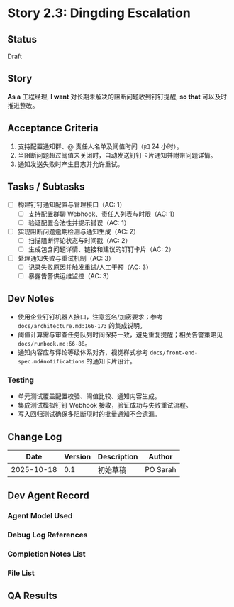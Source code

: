 # Story 2.3: Dingding Escalation

## Status
Draft

## Story
**As a** 工程经理,
**I want** 对长期未解决的阻断问题收到钉钉提醒,
**so that** 可以及时推进整改。

## Acceptance Criteria
1. 支持配置通知群、@ 责任人名单及阈值时间（如 24 小时）。
2. 当阻断问题超过阈值未关闭时，自动发送钉钉卡片通知并附带问题详情。
3. 通知发送失败时产生日志并允许重试。

## Tasks / Subtasks
- [ ] 构建钉钉通知配置与管理接口（AC: 1）
  - [ ] 支持配置群聊 Webhook、责任人列表与时限（AC: 1）
  - [ ] 验证配置合法性并提示错误（AC: 1）
- [ ] 实现阻断问题逾期检测与通知生成（AC: 2）
  - [ ] 扫描阻断评论状态与时间戳（AC: 2）
  - [ ] 生成包含问题详情、链接和建议的钉钉卡片（AC: 2）
- [ ] 处理通知失败与重试机制（AC: 3）
  - [ ] 记录失败原因并触发重试/人工干预（AC: 3）
  - [ ] 暴露告警供运维监控（AC: 3）

## Dev Notes
- 使用企业钉钉机器人接口，注意签名/加密要求；参考 `docs/architecture.md:166-173` 的集成说明。
- 阈值计算需与审查任务队列时间保持一致，避免重复提醒；相关告警策略见 `docs/runbook.md:66-88`。
- 通知内容应与评论等级体系对齐，视觉样式参考 `docs/front-end-spec.md#notifications` 的通知卡片设计。

### Testing
- 单元测试覆盖配置校验、阈值比较、通知内容生成。
- 集成测试模拟钉钉 Webhook 接收，验证成功与失败重试流程。
- 写入回归测试确保多阻断项时的批量通知不会遗漏。

## Change Log
| Date | Version | Description | Author |
| --- | --- | --- | --- |
| 2025-10-18 | 0.1 | 初始草稿 | PO Sarah |

## Dev Agent Record

### Agent Model Used

### Debug Log References

### Completion Notes List

### File List

## QA Results
